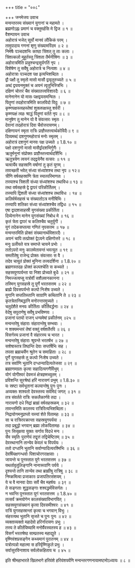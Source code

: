 +++
title = "००८"

+++
जनमेजय उवाच  
मन्वन्तरस्य संख्यानं युगानां च महामते ।  
ब्रह्मणोऽह्नः प्रमाणं च वक्तुमर्हसि मे द्विज ॥ १ ॥  
वैशम्पायन उवाच  
अहोरात्रं भजेत् सूर्यो मानवं लौकिकं परम् ।  
तामुपादाय गणनां शृणु संख्यामरिंदम ॥ २ ॥  
निमेषैः पञ्चदशभिः काष्ठा त्रिंशत् तु ताः कलाः ।  
त्रिंशत्कलो मुहूर्तस्तु त्रिंशता तैर्मनीषिणः ॥ ३ ॥  
अहोरात्रमिति प्राहुश्चन्द्रसूर्यगतिं नृप ।  
विशेषेण तु सर्वेषु अहोरात्रे च नित्यशः ॥ ४ ॥  
अहोरात्राः पञ्चदश पक्ष इत्यभिशब्दितः ।  
द्वौ पक्षौ तु स्मृतो मासो मासौ द्वावृतुरुच्यते ॥ ५ ॥  
अब्दं द्व्ययनमुक्तं च अयनं त्वृतुभिस्त्रिभिः ।  
दक्षिणं चोत्तरं चैव संख्यातत्त्वविशारदैः ॥ ६ ॥  
मानेनानेन यो मासः पक्षद्वयसमन्वितः ।  
पितॄणां तदहोरात्रमिति कालविदो विदुः ॥ ७ ॥  
कृष्णपक्षस्त्वहस्तेषां शुक्लपक्षस्तु शर्वरी ।  
कृष्णपक्षं त्वहः श्राद्धं पितॄणां वर्तते नृप ॥ ८ ॥  
मानुषेण तु मानेन यो वै संवत्सरः स्मृतः ।  
देवानां तदहोरात्रं दिवा चैवोत्तरायणम्।  
दक्षिणायनं स्मृता रात्रिः प्राज्ञैस्तत्त्वार्थकोविदैः॥ ९ ॥  
दिव्यमब्दं दशगुणमहोरात्रं मनोः स्मृतम् ।  
अहोरात्रं दशगुणं मानवः पक्ष उच्यते ॥ 1.8.१० ॥  
पक्षो दशगुणो मासो मासैर्द्वादशभिर्गुणैः ।  
ऋतुर्मनूनां संप्रोक्तः प्राज्ञैस्तत्त्वार्थदर्शिभिः ।  
ऋतुत्रयेण त्वयनं तद्द्वयेनैव वत्सरः ॥ ११ ॥  
चत्वार्येव सहस्राणि वर्षाणां तु कृतं युगम् ।  
तावच्छती भवेत् संध्या संध्यांशश्च तथा नृप ॥ १२॥  
त्रीणि वर्षसहस्राणि त्रेता स्यात्परिमाणतः ।  
तस्याश्च त्रिशती संध्या संध्यांशश्च तथाविधः॥ १३ ॥  
तथा वर्षसहस्रे द्वे द्वापरं परिकीर्तितम् ।  
तस्यापि द्विशती संध्या संध्यांशश्च तथाविधः । १४ ॥  
कलिर्वर्षसहस्रं च संख्यातोऽत्र मनीषिभिः ।  
तस्यापि शतिका संध्या संध्यांशश्चैव तद्विधः ॥ १५ ॥  
एषा द्वादशसाहस्री युगसंख्या प्रकीर्तिता ।  
दिव्येनानेन मानेन युगसंख्यां निबोध मे ॥ १६ ॥  
कृतं त्रेता द्वापरं च कलिश्चैव चतुर्युगी ।  
युगं तदेकसप्तत्या गणितं नृपसत्तम ॥ १७ ॥  
मन्वन्तरमिति प्रोक्तं संख्यानार्थविशारदैः ।  
अयनं चापि तत्प्रोक्तं द्वेऽयने दक्षिणोत्तरे ॥ १८ ॥  
मनुः प्रलीयते यत्र समाप्ते चायने प्रभोः ।  
ततोऽपरो मनुः कालमेतावन्तं भवत्युत ॥ १९ ॥  
समतीतेषु राजेन्द्र प्रोक्तः संवत्सरः स वै ।  
तदेव चायुतं प्रोक्तं मुनिना तत्त्वदर्शिना ॥ 1.8.२० ॥  
ब्रह्मणस्तदहः प्रोक्तं कल्पश्चेति स कथ्यते ।  
सहस्रयुगपर्यन्ता या निशा प्रोच्यते बुधैः ॥ २१ ॥  
निमज्जत्यप्सु यत्रोर्वी सशैलवनकानना ।  
तस्मिन् युगसहस्रे तु पूर्णे भरतसत्तम ॥ २२ ॥  
ब्राह्मे दिवसपर्यन्ते कल्पो निःशेष उच्यते ।  
युगानि सप्ततिस्तानि साग्राणि कथितानि ते ॥ २३ ॥  
कृतत्रेतानिबद्धानि मनोरन्तरमुच्यते ।  
चतुर्दशैते मनवः कीर्तिताः कीर्तिवर्द्धनाः ॥ २४ ॥  
वेदेषु सपुराणेषु सर्वेषु प्रभविष्णवः ।  
प्रजानां पतयो राजन् धन्यमेषां प्रकीर्तनम् ॥२५ ॥  
मन्वन्तरेषु संहाराः संहारान्तेषु सम्भवाः ।  
न शक्यमन्तरं तेषां वक्तुं वर्षशतैरपि ॥ २६ ॥  
विसर्गस्य प्रजानां वै संहारस्य च भारत ।  
मन्वन्तरेषु संहाराः श्रूयन्ते भरतर्षभ ॥ २७ ॥  
सशेषास्तत्र तिष्ठन्ति देवाः सप्तर्षिभिः सह ।  
तपसा ब्रह्मचर्येण श्रुतेन च समाहिताः ॥ २८ ॥  
पूर्णे युगसहस्रे तु कल्पो निःशेष उच्यते ।  
तत्र सर्वाणि भूतानि दग्धान्यादित्यतेजसा ॥ २९ ॥  
ब्रह्माणमग्रतः कृत्वा सहादित्यगणैर्विभुम् ।  
योगं योगीश्वरं देवमजं क्षेत्रज्ञमच्युतम् ।  
प्रविशन्ति सुरश्रेष्ठं हरिं नारायणं प्रभुम् ॥ 1.8.३० ॥  
यः स्रष्टा सर्वभूतानां कल्पान्तेषु पुनः पुनः ।  
अव्यक्तः शाश्वतो देवस्तस्य सर्वमिदं जगत् ॥ ३१ ॥  
तत्र संवर्तते रात्रिः सकलैकार्णवे तदा ।  
नारायणो दधे निद्रां ब्राह्मं वर्षसहस्रकम् ॥ ३२ ॥  
तावन्तमिति कालस्य रात्रिरित्यभिशब्दिता।  
निद्रायोगमनुप्राप्तो यस्यां शेते पितामहः ॥ ३३ ॥  
सा च रात्रिरपक्रान्ता सहस्रयुगपर्यया ।  
तदा प्रबुद्धो भगवान् ब्रह्मा लोकपितामहः ॥ ३४ ॥  
पुनः सिसृक्षया युक्तः सर्गाय विदधे मनः ।  
सैव स्मृतिः पुराणेयं तद्वृत्तं तद्विचेष्टितम् ॥ ३५ ॥  
देवस्थानानि तान्येव केवलं च विपर्ययः ।  
ततो दग्धानि भूतानि सर्वाण्यादित्यरश्मिभिः ॥ ३६ ॥  
देवर्षियक्षगन्धर्वाः पिशाचोरगराक्षसाः ।  
जायन्ते च पुनस्तात युगे भरतसत्तम ॥ ३७ ॥  
यथर्तावृतुलिङ्गानि नानारूपाणि पर्यये ।  
दृश्यन्ते तानि तान्येव तथा ब्राह्मीषु रात्रिषु ॥ ३८ ॥  
निष्क्रमित्वा प्रजाकारः प्रजापतिरसंशयम् ।  
ये च वै मानवा देवाः सर्वे चैव महर्षयः ॥ ३९ ॥  
ते सङ्गताः शुद्धसङ्गाः शश्वद्धर्मविसर्गतः ।  
न भवन्ति पुनस्तात युगं भरतसत्तम ॥ 1.8.४० ॥  
तत्सर्वं क्रमयोगेन कालसंख्याविभागवित् ।  
सहस्रयुगसंख्यानं कृत्वा दिवसमीश्वरः ॥ ४१ ॥  
रात्रिं युगसहस्रान्तां कृत्वा च भगवान् विभुः ।  
संहरत्यथ भूतानि सृजते च पुनः पुनः ॥ ४२ ॥  
व्यक्ताव्यक्तो महादेवो हरिर्नारायणः प्रभुः ।  
तस्य ते कीर्तयिष्यामि मनोर्वैवस्वतस्य ह ॥ ४३ ॥  
विसर्गं भरतश्रेष्ठ साम्प्रतस्य महाद्युते ।  
वृष्णिवंशप्रसङ्गेन कथ्यमानं पुरातनम् ॥ ४४ ॥  
यत्रोत्पन्नो महात्मा स हरिर्वृष्णिकुले प्रभुः ।  
सर्वासुरविनाशाय सर्वलोकहिताय च ॥ ४५ ॥  
  
इति श्रीमहाभारते खिलभागे हरिवंशे हरिवंशपर्वणि मन्वन्तरगणनायामष्टमोऽध्यायः ॥ ८ ॥